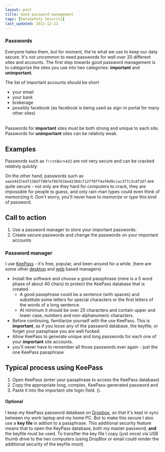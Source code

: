 ```yaml
---
layout: post
title: Good password management
tags: [DataSafety Security]
last_updated: 2011-12-21
---
```


### Passwords
Everyone hates them, but for moment, the're what we use to keep our data secure. It's not uncommon to need passwords for well over 20 different sites and accounts. The first step towards good password management is to categorize the sites you use into two categories: **important** and **unimportant**.

The list of important accounts should be short

* your email
* your bank
* brokerage
* possibly facebook (as facebook is being used as sign-in portal for many other sites)

###### 
Passwords for **important** sites must be both strong and unique to each site. Passwords for **unimportant** sites can be relativly weak.


## Examples
Passwords such as `f!rstBorn432` are not very secure and can be cracked relativly quickly.


On the other hand, passwords such as `aae34437edf138d7708fef0b7616e4230dc712ff0ff4af6d9ccac377c3cdf3d7` are quite secure - not only are they hard for computers to crack, 
they are impossible for people to guess, and only rain-man types could even think of memorizing it. Don't worry, you'll never have to _memorize_ or _type_ this kind of password.


## Call to action
1. Use a password manager to store your important passwords.
1. Create secure passwords and change the passwords on your important accounts

### Password manager
I use [KeePass](http://keepass.info/index.html) - it's free, popular, and been around for a while. (here are some other [desktop](http://lifehacker.com/5529133/five-best-password-managers) and [web](http://www.passpack.com/en/professional-password-manager/) based managers)

* Install the software and choose a good passphrase (mine is a 5 word phase of about 40 chars) to protect the KeePass database that is created.
  * A good passphrase could be a sentence (with spaces) and substitute some letters for special characters or the first letters of the words of a long sentence.
  * At minimum it should be over 25 characters and contain upper and lower case, numbers and non-alphanumeric characters.
* Before continuing, familiarize yourself with the use KeePass. This is **important**, as if you loose any of the password database, the keyfile, or forget your passphase you are well fucked.
* Allow KeePass to generate unique and long passwords for each one of your **important** site accounts.
* you'll never have to remember all those passwords ever again - just the one KeePass passphrase

## Typical process using KeePass
1. Open KeePass (enter your passphrase to access the KeePass database)
1. Copy the appropriate long, complex, KeePass-generated password and
1. Paste it into the important site login field. ().


#### Optional
I keep my KeePass password database on [Dropbox](http://db.tt/PnMCV7X), so that it's kept in sync between my work laptop and my home PC. But to make this secure I also use a **key file** in adition to a passphrase. This additional security feature means that to open the KeyPass database, both my master password, **and** the keyfile must be used. To transfter the key file I copy (just once) via USB thumb drive to the two computers (using DropBox or email could render the additional security of the keyfile moot)
